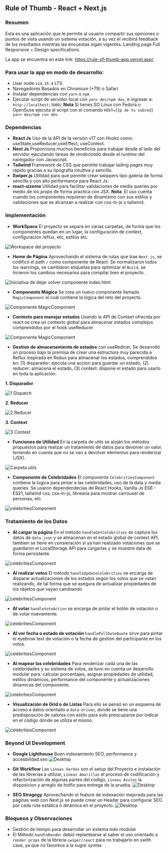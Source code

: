 ## Rule of Thumb - React + Next.js

### Resumen

Esta es una aplicación que le permite al usuario compartir sus opiniones o puntos de vista usando un sistema votación, a su vez el recibirá feedback de los resultados mientras las encuestas sigan vigentes. Landing page Full Responsive + Design specifications.

La app se encuentra en este link: https://rule-of-thumb-app.vercel.app/

### Para usar la app en modo de desarrollo:

- Usar node `v14.15.4` LTS
- Navegadores Basados en Chromium (+79) o Safari
- Instalar dependencias con `yarn` o `npm`
- Ejecutar script de servidor local con `yarn dev/npm dev`, e ingresar a: `http://localhost:3000/`
  **Nota** Si tienes SO Linux con Fedora o OpenSuse ejecuta el script con el comando `HOST={Ip de tu subred} yarn dev/npm run dev`

### Dependencias

- **React Js** Uso de la API de la versión v17 con Hooks como: useState,useReducer,useEffect, useContext.
- **Next Js** Proporciona muchos beneficios para trabajar desde el lado del servidor ejecutando tareas de _renderizado_ desde el _runtime_ del navegador con Javascript.
- **Tailwind** Framework de CSS que permite trabajar lading pages muy rápido gracias a su tipografía intuitiva y sencilla.
- **Swiper.js** Utilidad para que permite crear swippers tipo galería de forma sencilla y con alto performance para React Js.
- **react-sizeme** Utilidad para facilitar validaciones de media queries por medio de los _props_ de forma practica con JSX. **Nota**: El uso cuenta cuando los componentes requieren de dinamismo con sus estilos y validaciones que se alcanzan a realizar con css-in-js o tailwind.

### Implementación

- **WorkSpace** El proyecto se separa en varias carpetas, de forma que los componentes quedan en un lugar, la configuración de context, configuración reflux, etc, estilos etc.

![Workspace del proyecto](./public/workspace.png)

- **Home de Página** Aprovechando el sistema de rutas que trae `Next.js`, se codificó el path `/` como componente de React. Se normalizaron todos los warnings, se cambiaron etiquetas para optimizar el `Build`, se hicieron los cambios necesarios para compilar bien el proyecto.

![Iniciativa de dejar volver componente index.html](./public/photo1.png)

- **Componente Mágico** Se crea un nuevo componente llamado `MagicComponent` el cuál contiene la lógica del reto del proyecto.

![Componente MagicComponent](./public/photo2.png)

- **Contexto para manejar estados** Usando la API de Context ofrecida por react se crea un contexto global para almacenar estados complejos comprendidos por el hook useReducer.

![Componente MagicComponent](./public/photo3.png)

- **Gestion de almacenamiento de estados** con useRedicer, Se desarrolló un proceso bajo la premisa de crear una estructura muy parecida a Reflux inspirada en Redux para almacenar los estados, comprendidos en: (1) disparador: ejecuta una accion para guardar un estado, (2) reducer: almacena el estado, (3) context: dispone el estado para usarlo en toda la aplicación.

**1. Disparador**

![1 Dispatch](./public/dispatch.png)

**2. Reducer**

![2 Reducer](./public/reducer.png)

**3. Context**

![3 Context](./public/reducer.png)

- **Funciones de Utilidad** En la carpeta de utils se aloján los métodos propuestos para realizar un tratamiento de datos para devolver un valor, teniendo en cuenta que no se van a devolver elementos para renderizar (JSX).

![Carpeta utils](./public/utils.png)

- **Componente de Celebridades** El componente `CelebritiesComponent` contiene la logica para pintar a las celebridades, uso de la data y media queries. Se usaron dependendecias de React Hooks, Vanilla Js ES6 - ES21, tailwind css, css-in-js, librearía para mostrar carrousel de personas, etc.

![celebritiesComponent](./public/celebritiesComponent.png)

### Tratamiento de los Datos

- **Al cargar la página** En el método `handleGetCelebrities` se captura los datos de `data.json` y se almacenan en el estado global de context API, tambien se tiene en consieración si ya han realizado votaciones que se guardaron el LocalStorage API para cargarlas y se muestre data de forma persistente

![celebritiesComponent](./public/method1.png)

- **Al realizar votos** El método `handleUpdateCelebrities` se encarga de disparar actualizaciones de los estados según los votos que se vatan realizando, de tal forma que se asegura de actualizar propiedades de los objetos que vayan cambiando

![celebritiesComponent](./public/method2.png)

- **Al votar** `handleVoteAction` se encarga de pintar el botón de votación o de votar nuevamente.

![celebritiesComponent](./public/method3.png)

- **Al ver fecha o estado de votación** `handlePollDateQuote` sirve para pintar el eyebrow text de votación o la fecha de gestión del participante en los votos.

![celebritiesComponent](./public/method4.png)

- **Al mapear las celebridades** Para renderizar cada una de las celebridades y su sistema de votos, se tuvo en cuenta un desarrollo modular para: calcular porcentajes, asignar propiedades de utilidad, estilos dinámicos, performance del componente y actualizaciones dinamicas del componente.

![celebritiesComponent](./public/method5.png)

- **Visualización de Grid o de Listas** Para ello se pensó en un esquema de acceso a datos orientado a `data-driven`, donde se tiene una predisposición de valores con estilo para solo preocuparse por indicar en el código donde se utiliza el mismo.

![celebritiesComponent](./public/styles.png)

### Beyond UI Development

- **Google Lighthouse** Buen indexamiento SEO, performance y accesbilidad.seo
  ![Desktop](./public/lighthouse-desktop.png)

- **Git Workflow** Las `Líneas Verdes` son el setup del Proyecto e instalación de las librerías a utilizar, `Líneas Amarillas` el proceso de codificación y refactorización de algunas partes del código, `Líneas Azules` la disposicion y arreglo de hotfix para entrega de la prueba.
  ![Desktop](./public/git_workflow.png)

- **SEO Stragegy** Aprovechando el feature de indexación mejorada para las páginas web con Next.js se puede crear un Header para configurar SEO por cada ruta estática o dinámica en el proyecto.
  ![Desktop](./public/seo_stragegy.png)

### Bloqueos y Observaciones

- Gestión de tiempo para desarrollar un sistema más modular
- El Método `handleRender` debió replantearse al saber el uso orientado a `render props` de la librería `swiper/react` para no trabajarlo en swith case, ya que no favorece a la _sugar syntax_
